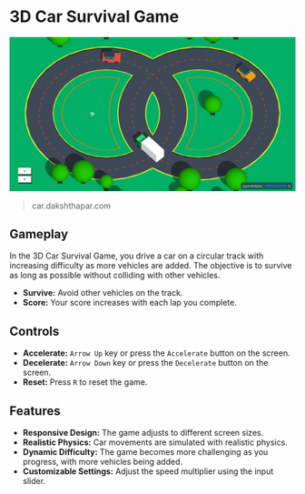 # 3D Car Survival Game

![3D Car Survival Game Screenshot](screenshot.png)

> car.dakshthapar.com

## Gameplay

In the 3D Car Survival Game, you drive a car on a circular track with increasing difficulty as more vehicles are added. The objective is to survive as long as possible without colliding with other vehicles.

- **Survive:** Avoid other vehicles on the track.
- **Score:** Your score increases with each lap you complete.

## Controls

- **Accelerate:** `Arrow Up` key or press the `Accelerate` button on the screen.
- **Decelerate:** `Arrow Down` key or press the `Decelerate` button on the screen.
- **Reset:** Press `R` to reset the game.

## Features

- **Responsive Design:** The game adjusts to different screen sizes.
- **Realistic Physics:** Car movements are simulated with realistic physics.
- **Dynamic Difficulty:** The game becomes more challenging as you progress, with more vehicles being added.
- **Customizable Settings:** Adjust the speed multiplier using the input slider.
